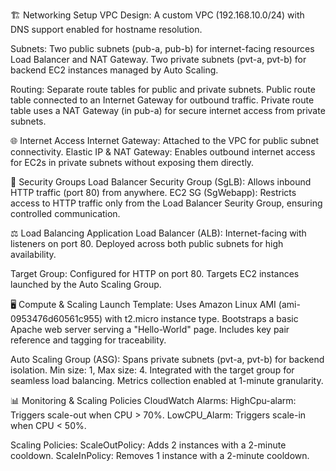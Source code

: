 🏗️ Networking Setup
VPC Design: A custom VPC (192.168.10.0/24) with DNS support enabled for hostname resolution.

Subnets:
Two public subnets (pub-a, pub-b) for internet-facing resources Load Balancer and NAT Gateway.
Two private subnets (pvt-a, pvt-b) for backend EC2 instances managed by Auto Scaling.

Routing:
Separate route tables for public and private subnets.
Public route table connected to an Internet Gateway for outbound traffic.
Private route table uses a NAT Gateway (in pub-a) for secure internet access from private subnets.

🌐 Internet Access
Internet Gateway: Attached to the VPC for public subnet connectivity.
Elastic IP & NAT Gateway: Enables outbound internet access for EC2s in private subnets without exposing them directly.

🔐 Security Groups
Load Balancer Security Group (SgLB): Allows inbound HTTP traffic (port 80) from anywhere.
EC2 SG (SgWebapp): Restricts access to HTTP traffic only from the Load Balancer Seurity Group, ensuring controlled communication.

⚖️ Load Balancing
Application Load Balancer (ALB):
Internet-facing with listeners on port 80.
Deployed across both public subnets for high availability.

Target Group:
Configured for HTTP on port 80.
Targets EC2 instances launched by the Auto Scaling Group.

🖥️ Compute & Scaling
Launch Template:
Uses Amazon Linux AMI (ami-0953476d60561c955) with t2.micro instance type.
Bootstraps a basic Apache web server serving a "Hello-World" page.
Includes key pair reference and tagging for traceability.

Auto Scaling Group (ASG):
Spans private subnets (pvt-a, pvt-b) for backend isolation.
Min size: 1, Max size: 4.
Integrated with the target group for seamless load balancing.
Metrics collection enabled at 1-minute granularity.

📊 Monitoring & Scaling Policies
CloudWatch Alarms:
HighCpu-alarm: Triggers scale-out when CPU > 70%.
LowCPU_Alarm: Triggers scale-in when CPU < 50%.

Scaling Policies:
ScaleOutPolicy: Adds 2 instances with a 2-minute cooldown.
ScaleInPolicy: Removes 1 instance with a 2-minute cooldown.

